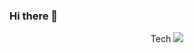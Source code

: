 ### Hi there 👋

<!--tech stack icons-->
<p align="center"> Tech
  <a href="https://skillicons.dev">
    <img src="https://skillicons.dev/icons?i=java,spring,php,mongodb,mysql,postgres,mysql,html,css,bootstrap,ps,vscode,vim,eclipse,idea,sublime,docker,git,github,gitlab,linux,md,postman,obsidian&perline=14" />
  </a>
</p>
